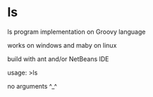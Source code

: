 ls
==

ls program implementation on Groovy language

works on windows and maby on linux

build with ant and/or NetBeans IDE

usage: >ls

no arguments ^_^